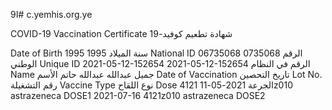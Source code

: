 ا9# c.yemhis.org.ye

COVID-19 Vaccination Certificate
شهادة تطعيم كوفيد-19

Date of Birth	1995	1995	سنة الميلاد
National ID	06735068	0735068	الرقم الوطني
Unique ID	2021-05-12-152654	2021-05-12-152654	الرقم في النظام
Name		 جميل عبدالله عبدالله حاتم	الأسم
Date of Vaccination تاريخ التحصين	Lot No. رقم التشغيلة	Vaccine Type نوع اللقاح	Dose الجرعة
2021-05-11	4121z010	astrazeneca	DOSE1
2021-07-16	4121z010	astrazeneca	DOSE2
